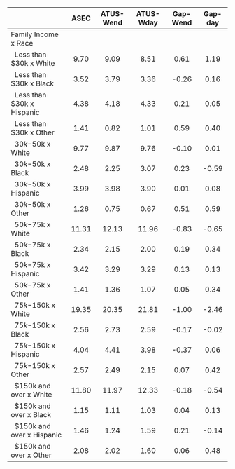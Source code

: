 
|                      |         ASEC |    ATUS-Wend |    ATUS-Wday |     Gap-Wend |      Gap-day |
| -------------------- | :----------: | :----------: | :----------: | :----------: | :----------: |
| Family Income x Race |              |              |              |              |              |
| &nbsp;&nbsp;Less than $30k x White |         9.70 |         9.09 |         8.51 |         0.61 |         1.19 |
| &nbsp;&nbsp;Less than $30k x Black |         3.52 |         3.79 |         3.36 |        -0.26 |         0.16 |
| &nbsp;&nbsp;Less than $30k x Hispanic |         4.38 |         4.18 |         4.33 |         0.21 |         0.05 |
| &nbsp;&nbsp;Less than $30k x Other |         1.41 |         0.82 |         1.01 |         0.59 |         0.40 |
| &nbsp;&nbsp;$30k-$50k x White |         9.77 |         9.87 |         9.76 |        -0.10 |         0.01 |
| &nbsp;&nbsp;$30k-$50k x Black |         2.48 |         2.25 |         3.07 |         0.23 |        -0.59 |
| &nbsp;&nbsp;$30k-$50k x Hispanic |         3.99 |         3.98 |         3.90 |         0.01 |         0.08 |
| &nbsp;&nbsp;$30k-$50k x Other |         1.26 |         0.75 |         0.67 |         0.51 |         0.59 |
| &nbsp;&nbsp;$50k-$75k x White |        11.31 |        12.13 |        11.96 |        -0.83 |        -0.65 |
| &nbsp;&nbsp;$50k-$75k x Black |         2.34 |         2.15 |         2.00 |         0.19 |         0.34 |
| &nbsp;&nbsp;$50k-$75k x Hispanic |         3.42 |         3.29 |         3.29 |         0.13 |         0.13 |
| &nbsp;&nbsp;$50k-$75k x Other |         1.41 |         1.36 |         1.07 |         0.05 |         0.34 |
| &nbsp;&nbsp;$75k-$150k x White |        19.35 |        20.35 |        21.81 |        -1.00 |        -2.46 |
| &nbsp;&nbsp;$75k-$150k x Black |         2.56 |         2.73 |         2.59 |        -0.17 |        -0.02 |
| &nbsp;&nbsp;$75k-$150k x Hispanic |         4.04 |         4.41 |         3.98 |        -0.37 |         0.06 |
| &nbsp;&nbsp;$75k-$150k x Other |         2.57 |         2.49 |         2.15 |         0.07 |         0.42 |
| &nbsp;&nbsp;$150k and over x White |        11.80 |        11.97 |        12.33 |        -0.18 |        -0.54 |
| &nbsp;&nbsp;$150k and over x Black |         1.15 |         1.11 |         1.03 |         0.04 |         0.13 |
| &nbsp;&nbsp;$150k and over x Hispanic |         1.46 |         1.24 |         1.59 |         0.21 |        -0.14 |
| &nbsp;&nbsp;$150k and over x Other |         2.08 |         2.02 |         1.60 |         0.06 |         0.48 |

